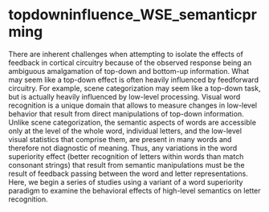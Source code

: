 # topdowninfluence_WSE_semanticprming

There are inherent challenges when attempting to isolate the effects of feedback in cortical circuitry because of the observed response being an ambiguous amalgamation of top-down and bottom-up information. What may seem like a top-down effect is often heavily influenced by feedforward circuitry. For example, scene categorization may seem like a top-down task, but is actually heavily influenced by low-level processing. Visual word recognition is a unique domain that allows to measure changes in low-level behavior that result from direct manipulations of top-down information. Unlike scene categorization, the semantic aspects of words are accessible only at the level of the whole word, individual letters, and the low-level visual statistics that comprise them, are present in many words and therefore not diagnostic of meaning. Thus, any variations in the word superiority effect (better recognition of letters within words than match consonant strings) that result from semantic manipulations must be the result of feedback passing between the word and letter representations. Here, we begin a series of studies using a variant of a word superiority paradigm to examine the behavioral effects of high-level semantics on letter recognition.
